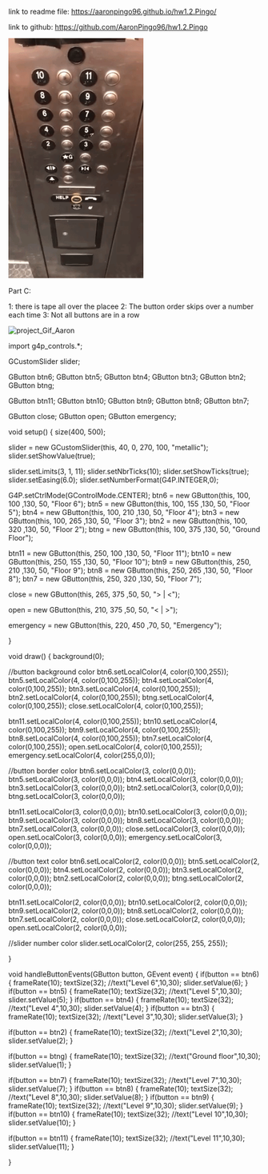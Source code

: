 


link to readme file: https://aaronpingo96.github.io/hw1.2.Pingo/

link to github: https://github.com/AaronPingo96/hw1.2.Pingo

![Elevator_Gif_Aaron](https://github.com/AaronPingo96/Human-Computer-Interaction/blob/master/hw1.elevator.gif)



Part C:

1: there is tape all over the placee 
2: The button order skips over a number each time
3: Not all buttons are in a row



![project_Gif_Aaron](https://github.com/AaronPingo96/hw1.2.Pingo/blob/master/hw1.2.Pingo.gif)






import g4p_controls.*;

GCustomSlider slider;

GButton btn6;
GButton btn5;
GButton btn4;
GButton btn3;
GButton btn2;
GButton btng;

GButton btn11;
GButton btn10;
GButton btn9;
GButton btn8;
GButton btn7;

GButton close;
GButton open;
GButton emergency;

void setup() {
  size(400, 500); 
  
  slider = new GCustomSlider(this, 40, 0, 270, 100, "metallic");
  slider.setShowValue(true);
  
  slider.setLimits(3, 1, 11);
  slider.setNbrTicks(10);
  slider.setShowTicks(true);
  slider.setEasing(6.0);
  slider.setNumberFormat(G4P.INTEGER,0);
  
  
  
  
  G4P.setCtrlMode(GControlMode.CENTER);
  btn6 = new GButton(this, 100, 100 ,130, 50, "Floor 6");
  btn5 = new GButton(this, 100, 155 ,130, 50, "Floor 5");
  btn4 = new GButton(this, 100, 210 ,130, 50, "Floor 4");
  btn3 = new GButton(this, 100, 265 ,130, 50, "Floor 3");
  btn2 = new GButton(this, 100, 320 ,130, 50, "Floor 2");
  btng = new GButton(this, 100, 375 ,130, 50, "Ground Floor");
  
  btn11 = new GButton(this, 250, 100 ,130, 50, "Floor 11");
  btn10 = new GButton(this, 250, 155 ,130, 50, "Floor 10");
  btn9 = new GButton(this, 250, 210 ,130, 50, "Floor 9");
  btn8 = new GButton(this, 250, 265 ,130, 50, "Floor 8");
  btn7 = new GButton(this, 250, 320 ,130, 50, "Floor 7");
  
  close = new GButton(this, 265, 375 ,50, 50, "> | <");
  
  open = new GButton(this, 210, 375 ,50, 50, "< | >");
  
  emergency = new GButton(this, 220, 450 ,70, 50, "Emergency");
  
}

void draw() 
{
  background(0);
  
  //button background color
  btn6.setLocalColor(4, color(0,100,255));
  btn5.setLocalColor(4, color(0,100,255));
  btn4.setLocalColor(4, color(0,100,255));
  btn3.setLocalColor(4, color(0,100,255));
  btn2.setLocalColor(4, color(0,100,255));
  btng.setLocalColor(4, color(0,100,255));
  close.setLocalColor(4, color(0,100,255));
  
  btn11.setLocalColor(4, color(0,100,255));
  btn10.setLocalColor(4, color(0,100,255));
  btn9.setLocalColor(4, color(0,100,255));
  btn8.setLocalColor(4, color(0,100,255));
  btn7.setLocalColor(4, color(0,100,255));
  open.setLocalColor(4, color(0,100,255));
  emergency.setLocalColor(4, color(255,0,0));
  
  //button border color
  btn6.setLocalColor(3, color(0,0,0));
  btn5.setLocalColor(3, color(0,0,0));
  btn4.setLocalColor(3, color(0,0,0));
  btn3.setLocalColor(3, color(0,0,0));
  btn2.setLocalColor(3, color(0,0,0));
  btng.setLocalColor(3, color(0,0,0));
  
  btn11.setLocalColor(3, color(0,0,0));
  btn10.setLocalColor(3, color(0,0,0));
  btn9.setLocalColor(3, color(0,0,0));
  btn8.setLocalColor(3, color(0,0,0));
  btn7.setLocalColor(3, color(0,0,0));
  close.setLocalColor(3, color(0,0,0));
  open.setLocalColor(3, color(0,0,0));
  emergency.setLocalColor(3, color(0,0,0));
  
  //button text color
  btn6.setLocalColor(2, color(0,0,0));
  btn5.setLocalColor(2, color(0,0,0));
  btn4.setLocalColor(2, color(0,0,0));
  btn3.setLocalColor(2, color(0,0,0));
  btn2.setLocalColor(2, color(0,0,0));
  btng.setLocalColor(2, color(0,0,0));
  
  btn11.setLocalColor(2, color(0,0,0));
  btn10.setLocalColor(2, color(0,0,0));
  btn9.setLocalColor(2, color(0,0,0));
  btn8.setLocalColor(2, color(0,0,0));
  btn7.setLocalColor(2, color(0,0,0));
  close.setLocalColor(2, color(0,0,0));
  open.setLocalColor(2, color(0,0,0));
  
  //slider number color
  slider.setLocalColor(2, color(255, 255, 255));
  
}


void handleButtonEvents(GButton button, GEvent event) 
{
 if(button == btn6)
 {
  frameRate(10);
  textSize(32);
  //text("Level 6",10,30);
  slider.setValue(6);
 }
  if(button == btn5)
 {
  frameRate(10);
  textSize(32);
  //text("Level 5",10,30);
  slider.setValue(5);
 }
 if(button == btn4)
 {
  frameRate(10);
  textSize(32);
  //text("Level 4",10,30);
  slider.setValue(4);
 }
 if(button == btn3)
 {
  frameRate(10);
  textSize(32);
  //text("Level 3",10,30);
  slider.setValue(3);
 }
  
  if(button == btn2)
 {
  frameRate(10);
  textSize(32);
  //text("Level 2",10,30);
  slider.setValue(2);
 }
 
 if(button == btng)
 {
  frameRate(10);
  textSize(32);
  //text("Ground floor",10,30);
  slider.setValue(1);
 }
 
 if(button == btn7)
 {
  frameRate(10);
  textSize(32);
  //text("Level 7",10,30);
  slider.setValue(7);
 }
  if(button == btn8)
 {
  frameRate(10);
  textSize(32);
  //text("Level 8",10,30);
  slider.setValue(8);
 }
 if(button == btn9)
 {
  frameRate(10);
  textSize(32);
  //text("Level 9",10,30);
  slider.setValue(9);
 }
 if(button == btn10)
 {
  frameRate(10);
  textSize(32);
  //text("Level 10",10,30);
  slider.setValue(10);
 }
  
  if(button == btn11)
 {
  frameRate(10);
  textSize(32);
  //text("Level 11",10,30);
  slider.setValue(11);
 }
 
 
 
 
  
}
